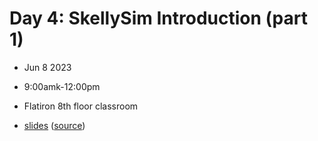 # Day 4: SkellySim Introduction (part 1)
- Jun 8 2023
- 9:00amk-12:00pm
- Flatiron 8th floor classroom

- [slides](https://lamsoa729.github.io/BPMSummerSchool/Day4:SkellySim_part1/slides.html) ([source](main.md))
